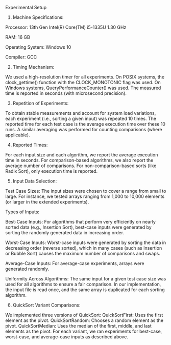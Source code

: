 Experimental Setup
1. Machine Specifications:

Processor: 13th Gen Intel(R) Core(TM) i5-1335U   1.30 GHz

RAM: 16 GB

Operating System: Windows 10 

Compiler: GCC 

2. Timing Mechanism:

We used a high-resolution timer for all experiments.
On POSIX systems, the clock_gettime() function with the CLOCK_MONOTONIC flag was used.
On Windows systems, QueryPerformanceCounter() was used.
The measured time is reported in seconds (with microsecond precision).

3. Repetition of Experiments:

To obtain stable measurements and account for system load variations, each experiment (i.e., sorting a given input) was repeated 10 times.
The reported time for each test case is the average execution time over these 10 runs.
A similar averaging was performed for counting comparisons (where applicable).

4. Reported Times:

For each input size and each algorithm, we report the average execution time in seconds.
For comparison-based algorithms, we also report the average number of comparisons.
For non-comparison-based sorts (like Radix Sort), only execution time is reported.

5. Input Data Selection:

Test Case Sizes:
The input sizes were chosen to cover a range from small to large. For instance, we tested arrays ranging from 1,000 to 10,000 elements (or larger in the extended experiments).

Types of Inputs:

Best-Case Inputs:
For algorithms that perform very efficiently on nearly sorted data (e.g., Insertion Sort), best-case inputs were generated by sorting the randomly generated data in increasing order.

Worst-Case Inputs:
Worst-case inputs were generated by sorting the data in decreasing order (reverse sorted), which in many cases (such as Insertion or Bubble Sort) causes the maximum number of comparisons and swaps.

Average-Case Inputs:
For average-case experiments, arrays were generated randomly.

Uniformity Across Algorithms:
The same input for a given test case size was used for all algorithms to ensure a fair comparison. In our implementation, the input file is read once, and the same array is duplicated for each sorting algorithm.

6. QuickSort Variant Comparisons:

We implemented three versions of QuickSort:
QuickSortFirst: Uses the first element as the pivot.
QuickSortRandom: Chooses a random element as the pivot.
QuickSortMedian: Uses the median of the first, middle, and last elements as the pivot.
For each variant, we ran experiments for best-case, worst-case, and average-case inputs as described above.
